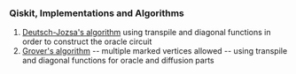### Qiskit, Implementations and Algorithms
1) [Deutsch-Jozsa's algorithm](https://github.com/qwchagas/qiskit/blob/master/algorithms%20and%20transpile/deutsch-jozsa_algorithm_transpile.ipynb) using transpile and diagonal functions in order to construct the oracle circuit
2) [Grover's algorithm](https://github.com/qwchagas/qiskit/blob/master/algorithms%20and%20transpile/grover_algorithm_transpile.ipynb) -- multiple marked vertices allowed -- using transpile and diagonal functions for oracle and diffusion parts
